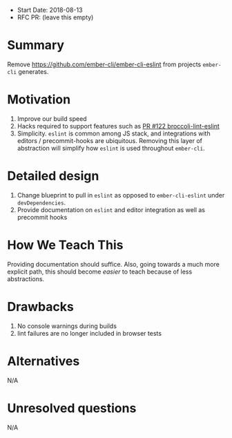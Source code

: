 - Start Date: 2018-08-13
- RFC PR: (leave this empty)

# Summary

Remove https://github.com/ember-cli/ember-cli-eslint from projects `ember-cli` generates.

# Motivation

1. Improve our build speed
2. Hacks required to support features such as [PR #122
   broccoli-lint-eslint](https://github.com/ember-cli/broccoli-lint-eslint/pull/122#discussion-diff-153937455R28)
3. Simplicity. `eslint` is common among JS stack, and integrations with editors
   / precommit-hooks are ubiquitous. Removing this layer of abstraction will
   simplify how `eslint` is used throughout `ember-cli`.

# Detailed design

1. Change blueprint to pull in `eslint` as opposed to `ember-cli-eslint` under
   `devDependencies`.
2. Provide documentation on `eslint` and editor integration as well as precommit hooks


# How We Teach This

Providing documentation should suffice. Also, going towards a much more explicit
path, this should become _easier_ to teach because of less abstractions.

# Drawbacks

1. No console warnings during builds
2. lint failures are no longer included in browser tests

# Alternatives

N/A

# Unresolved questions

N/A
